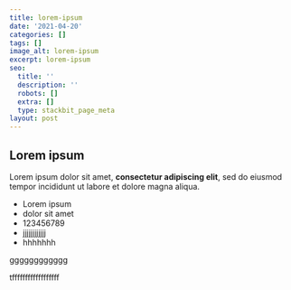 ```yaml
---
title: lorem-ipsum
date: '2021-04-20'
categories: []
tags: []
image_alt: lorem-ipsum
excerpt: lorem-ipsum
seo:
  title: ''
  description: ''
  robots: []
  extra: []
  type: stackbit_page_meta
layout: post
---
```

## Lorem ipsum

Lorem ipsum dolor sit amet, **consectetur adipiscing elit**, sed do eiusmod tempor incididunt ut labore et dolore magna aliqua.

*   Lorem ipsum
*   dolor sit amet
*   123456789
*   jjjjjjjjjjjj
*   hhhhhhh











gggggggggggg

tffffffffffffffffff
